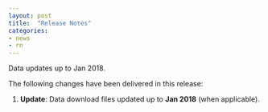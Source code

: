 ```yaml
---
layout: post
title:  "Release Notes"
categories:
- news
- rn
---
```


Data updates up to Jan 2018.

The following changes have been delivered in this release:

1. **Update**: Data download files updated up to **Jan 2018** (when applicable).
